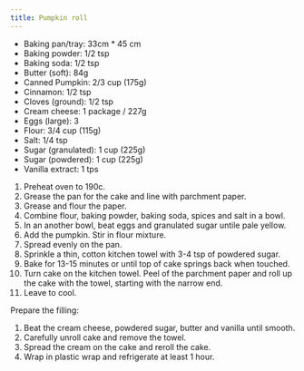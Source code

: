 ```yaml
---
title: Pumpkin roll
---
```


-   Baking pan/tray: 33cm \* 45 cm
-   Baking powder: 1/2 tsp
-   Baking soda: 1/2 tsp
-   Butter (soft): 84g
-   Canned Pumpkin: 2/3 cup (175g)
-   Cinnamon: 1/2 tsp
-   Cloves (ground): 1/2 tsp
-   Cream cheese: 1 package / 227g
-   Eggs (large): 3
-   Flour: 3/4 cup (115g)
-   Salt: 1/4 tsp
-   Sugar (granulated): 1 cup (225g)
-   Sugar (powdered): 1 cup (225g)
-   Vanilla extract: 1 tps

1.  Preheat oven to 190c.
2.  Grease the pan for the cake and line with parchment paper.
3.  Grease and flour the paper.
4.  Combine flour, baking powder, baking soda, spices and salt in a
    bowl.
5.  In an another bowl, beat eggs and granulated sugar untile pale
    yellow.
6.  Add the pumpkin. Stir in flour mixture.
7.  Spread evenly on the pan.
8.  Sprinkle a thin, cotton kitchen towel with 3-4 tsp of powdered
    sugar.
9.  Bake for 13-15 minutes or until top of cake springs back when
    touched.
10. Turn cake on the kitchen towel. Peel of the parchment paper and roll
    up the cake with the towel, starting with the narrow end.
11. Leave to cool.

Prepare the filling:

1.  Beat the cream cheese, powdered sugar, butter and vanilla until
    smooth.
2.  Carefully unroll cake and remove the towel.
3.  Spread the cream on the cake and reroll the cake.
4.  Wrap in plastic wrap and refrigerate at least 1 hour.
